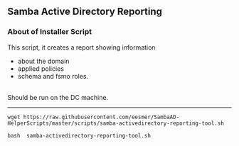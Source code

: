 ## Samba Active Directory Reporting

### About of Installer Script
This script, it creates a report showing information
- about the domain
- applied policies
- schema and fsmo roles. <br>
<br>
Should be run on the DC machine. <br>

---

```
wget https://raw.githubusercontent.com/eesmer/SambaAD-HelperScripts/master/scripts/samba-activedirectory-reporting-tool.sh
```
```
bash  samba-activedirectory-reporting-tool.sh
```
